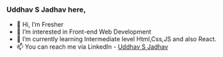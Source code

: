 ### Uddhav S Jadhav here,

- 👋 Hi, I’m Fresher
- 👀 I’m interested in Front-end Web Development
- 🌱 I’m currently learning Intermediate level Html,Css,JS and also React.
- 📫 You can reach me via LinkedIn - [Uddhav S Jadhav](https://www.linkedin.com/in/uddhav-jadhav-3a8969200/)

<!---
UddhavSJadhav/UddhavSJadhav is a ✨ special ✨ repository because its `README.md` (this file) appears on your GitHub profile.
You can click the Preview link to take a look at your changes.
--->
